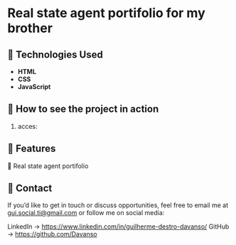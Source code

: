 # Real state agent portifolio for my brother

## 🚀 Technologies Used
- **HTML**
- **CSS**
- **JavaScript**


## 📜 How to see the project in action
1. acces: 
   

## 🔋 Features
🌟 Real state agent portifolio

## 💬 Contact
If you’d like to get in touch or discuss opportunities, feel free to email me at gui.social.ti@gmail.com or follow me on social media:

LinkedIn -> https://www.linkedin.com/in/guilherme-destro-davanso/
GitHub -> https://github.com/Davanso
